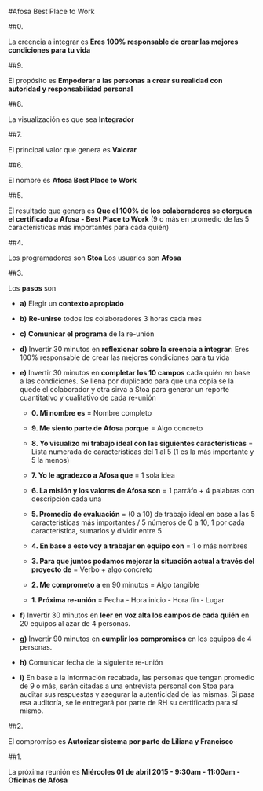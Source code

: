 #Afosa Best Place to Work

##0. 

La creencia a integrar es **Eres 100% responsable de crear las mejores condiciones para tu vida**

##9. 

El propósito es **Empoderar a las personas a crear su realidad con autoridad y responsabilidad personal**
  
##8. 

La visualización es que sea **Integrador**
  
##7. 

El principal valor que genera es **Valorar**

##6. 

El nombre es **Afosa Best Place to Work**
  
##5. 

El resultado que genera es **Que el 100% de los colaboradores se otorguen el certificado a Afosa - Best Place to Work** (9 o más en promedio de las 5 características más importantes para cada quién)
  
##4. 

Los programadores son **Stoa**
Los usuarios son **Afosa**
  
##3. 

Los **pasos** son	

- **a)** Elegir un **contexto apropiado**

- **b)** **Re-unirse** todos los colaboradores 3 horas cada mes

- **c)** **Comunicar el programa** de la re-unión

- **d)** Invertir 30 minutos en **reflexionar sobre la creencia a integrar**: Eres 100% responsable de crear las mejores condiciones para tu vida
  
- **e)** Invertir 30 minutos en **completar los 10 campos** cada quién en base a las condiciones. Se llena por duplicado para que una copia se la quede el colaborador y otra sirva a Stoa para generar un reporte cuantitativo y cualitativo de cada re-unión

   - **0. Mi nombre es** = Nombre completo
  
  - **9. Me siento parte de Afosa porque** = Algo concreto
  
  - **8. Yo visualizo mi trabajo ideal con las siguientes características** = Lista numerada de características del 1 al 5 (1 es la más importante y 5 la menos)

  - **7. Yo le agradezco a Afosa que** = 1 sola idea
  
  - **6. La misión y los valores de Afosa son** = 1 parráfo + 4 palabras con descripción cada una
  
  - **5. Promedio de evaluación** = (0 a 10) de trabajo ideal en base a las 5 características más importantes /  5 números de 0 a 10, 1 por cada característica, sumarlos y dividir entre 5
  
  - **4. En base a esto voy a trabajar en equipo con** = 1 o más nombres
  
  - **3. Para que juntos podamos mejorar la situación actual a través del proyecto de** = Verbo +  algo concreto
  
  - **2. Me comprometo a** en 90 minutos = Algo tangible
  
  - **1. Próxima re-unión** = Fecha - Hora inicio - Hora fin - Lugar

- **f)** Invertir 30 minutos en **leer en voz alta los campos de cada quién** en 20 equipos al azar de 4 personas.

- **g)** Invertir 90 minutos en **cumplir los compromisos** en los equipos de 4 personas.

- **h)** Comunicar fecha de la siguiente re-unión

- **i)** En base a la información recabada, las personas que tengan promedio de 9 o más, serán citadas a una entrevista personal con Stoa para auditar sus respuestas y asegurar la autenticidad de las mismas. Si pasa esa auditoría, se le entregará por parte de RH su certificado para sí mismo.

##2. 

El compromiso es **Autorizar sistema por parte de Liliana y Francisco**

##1.

La próxima reunión es **Miércoles 01 de abril 2015 - 9:30am - 11:00am - Oficinas de Afosa**

